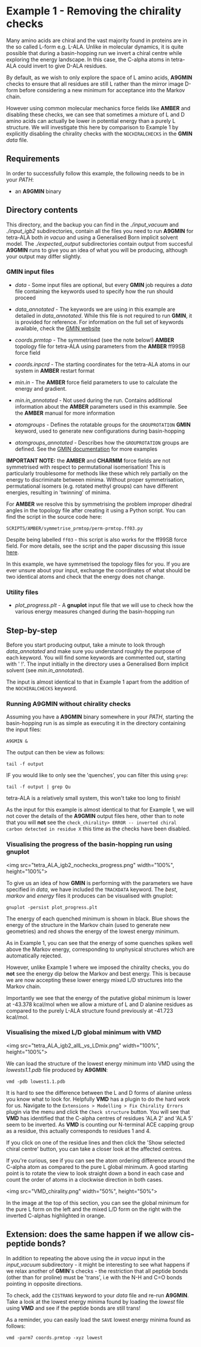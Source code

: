 # Example 1 - Removing the chirality checks

Many amino acids are chiral and the vast majority found in proteins are in the so called L-form e.g. L-ALA. Unlike in molecular dynamics, it is quite possible that during a
basin-hopping run we invert a chiral centre while exploring the energy landscape. In this case, the C-alpha atoms in tetra-ALA could invert to give D-ALA residues. 

By default, as we wish to only explore the space of L amino acids, **A9GMIN** checks to ensure that all residues are still L rather than the mirror image D-form
before considering a new minimum for acceptance into the Markov chain. 

However using common molecular mechanics force fields like **AMBER** and disabling these checks, we can see that sometimes a mixture of L and D amino acids can actually be lower in
potential energy than a purely L structure. We will investigate this here by comparison to Example 1 by explicitly disabling the chirality checks with the `NOCHIRALCHECKS` in the
**GMIN** *data* file.

## Requirements
In order to successfully follow this example, the following needs to be in your *PATH*:
- an **A9GMIN** binary

## Directory contents
This directory, and the backup you can find in the *./input_vacuum* and *./input_igb2* subdirectories, contain all the files you need to run **A9GMIN** for tetra-ALA both
*in vacuo* and using a Generalised Born implicit solvent model.
The *./expected_output* subdirectories contain output from  succesful **A9GMIN** runs to give you an idea of what you will be producing, although your output may differ slightly.

### GMIN input files

- *data* -		Some input files are optional, but every **GMIN** job requires a *data* file containing the keywords used to specify 
			how the run should proceed 
		
- *data_annotated* -	The keywords we are using in this example are detailed in *data_annotated*. While this file is not required to run **GMIN**, it is
			provided for reference. For information on the full set of keywords available, check the [GMIN website](http://www-wales.ch.cam.ac.uk/GMIN)

- *coords.prmtop* -	The symmetrised (see the note below!) **AMBER** topology file for tetra-ALA using parameters from the **AMBER** ff99SB force field

- *coords.inpcrd* -  	The starting coordinates for the tetra-ALA atoms in our system in **AMBER** restart format

- *min.in* -		The **AMBER** force field parameters to use to calculate the energy and gradient. 

- *min.in_annotated* -	Not used during the run. Contains additional information about the **AMBER** parameters used in this exammple. See the **AMBER** manual for more information

- *atomgroups* -	Defines the rotatable groups for the `GROUPROTATION` **GMIN** keyword, used to generate new configurations during basin-hopping

- *atomgroups_annotated* - Describes how the `GROUPROTATION` groups are defined. See the [GMIN documentation](http://www-wales.ch.cam.ac.uk/GMIN) for more examples

**IMPORTANT NOTE:** the **AMBER** and **CHARMM** force fields are not symmetrised with respect to permutational isomerisation! This is particularly troublesome for methods 
like these which rely partially on the energy to discriminate between minima. Without proper symmetrisation, permutational isomers (e.g. rotated methyl groups) can have different 
energies, resulting in 'twinning' of minima. 

For **AMBER** we resolve this by symmetrising the problem improper dihedral angles in the topology file after creating it using a Python script. You can find the script in the 
source code here:

```
SCRIPTS/AMBER/symmetrise_prmtop/perm-prmtop.ff03.py
```

Despite being labelled `ff03` - this script is also works for the ff99SB force field. For more details, see the script and the paper discussing this issue
[here](http://onlinelibrary.wiley.com/doi/10.1002/jcc.21425/abstract).

In this example, we have symmetrised the topology files for you. If you are ever unsure about your input, exchange the coordinates of what should be two identical atoms and
check that the energy does not change.

### Utility files

- *plot_progress.plt* -	A **gnuplot** input file that we will use to check how the various energy measures changed during the basin-hopping run

## Step-by-step

Before you start producing output, take a minute to look through *data_annotated* and make sure you understand roughly the purpose of each keyword. You will find
some keywords are commented out, starting with ' !'. The input initially in the directory uses a Generalised Born implicit solvent (see *min.in_annotated*). 

The input is almost identical to that in Example 1 apart from the addition of the `NOCHIRALCHECKS` keyword.

### Running A9GMIN without chirality checks

Assuming you have a **A9GMIN** binary somewhere in your *PATH*, starting the basin-hopping run is as simple as executing it in the directory containing the input files:
```
A9GMIN &
```

The output can then be view as follows:

```
tail -f output
```

IF you would like to only see the 'quenches', you can filter this using `grep`:

```
tail -f output | grep Qu
```

tetra-ALA is a relatively small system, this won't take too long to finish! 

As the input for this example is almost identical to that for Example 1, we will not cover the details of the **A9GMIN** output files here, other than to note that you will
**not** see the `check_chirality> ERROR -- inverted chiral carbon detected in residue X` this time as the checks have been disabled.

### Visualising the progress of the basin-hopping run using gnuplot
<img src="tetra_ALA_igb2_nochecks_progress.png" width="100%", height="100%">

To give us an idea of how **GMIN** is performing with the parameters we have specified in *data*, we have included the `TRACKDATA` keyword. The *best*, *markov* 
and *energy* files it produces can be visualised with gnuplot:
```
gnuplot -persist plot_progress.plt
```

The energy of each quenched minimum is shown in black. Blue shows the energy of the structure in the Markov chain (used to generate new geometries) and red 
shows the energy of the lowest energy minimum. 

As in Example 1, you can see that the energy of some quenches spikes well above the Markov energy, corresponding to unphysical structures which are automatically rejected.

However, unlike Example 1 where we imposed the chirality checks, you do **not** see the energy dip below the Markov and best energy. This is because we are now accepting these
lower energy mixed L/D structures into the Markov chain. 

Importantly we see that the energy of the putative global minimum is lower at -43.378 kcal/mol when we allow a mixture of L and D alanine residues as compared to the purely
L-ALA structure found previously at -41.723 kcal/mol.

### Visualising the mixed L/D global minimum with **VMD**
<img src="tetra_ALA_igb2_allL_vs_LDmix.png" width="100%", height="100%">

We can load the structure of the lowest energy minimum into VMD using the *lowests1.1.pdb* file produced by **A9GMIN**:

```
vmd -pdb lowest1.1.pdb
```

It is hard to see the difference between the L and D forms of alanine unless you know what to look for. Helpfully **VMD** has a plugin to do the hard work for us. Navigate to the
`Extensions > Modelling > Fix Chirality Errors` plugin via the menu and click the `Check structure` button. You will see that **VMD** has identified that the C-alpha centres of 
residues 'ALA 2' and 'ALA 5' seem to be inverted. As **VMD** is counting our N-terminal ACE capping group as a residue, this actually corresponds to residues 1 and 4. 

If you click on one of the residue lines and then click the 'Show selected chiral centre' button, you can take a closer look at the affected centres. 

If you're curious, see if you can see the atom ordering difference around the C-alpha atom as compared to the pure L global minimum. A good starting point is to rotate the view to
look straight down a bond in each case and count the order of atoms in a clockwise direction in both cases. 

<img src="VMD_chirality.png" width="50%", height="50%">

In the image at the top of this section, you can see the global minimum for the pure L form on the left and the mixed L/D form on the right with the inverted C-alphas highlighted
in orange.

## Extension: does the same happen if we allow cis-peptide bonds?

In addition to repeating the above using the *in vacuo* input in the *input_vacuum* subdirectory - it might be interesting to see what happens if we relax another of **GMIN**'s 
checks - the restriction that all peptide bonds (other than for proline) must be 'trans', i.e with the N-H and C=O bonds pointing in opposite directions.

To check, add the `CISTRANS` keyword to your *data* file and re-run **A9GMIN**. Take a look at the lowest energy minima found by loading the *lowest* file using **VMD** and see
if the peptide bonds are still trans!

As a reminder, you can easily load the `SAVE` lowest energy minima found as follows:

```
vmd -parm7 coords.prmtop -xyz lowest
```
